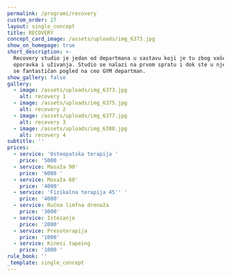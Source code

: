 ```yaml
---
permalink: /programi/recovery
custom_order: 27
layout: single_concept
title: RECOVERY
concept_card_image: /assets/uploads/img_6373.jpg
show_on_homepage: true
short_description: >-
  Recovery studio je jedan od departmana u sastavu koji je tu zbog vašeg
  oporavka i uživanja. Studio se nalazi na prvom spratu i dok ste u njemu pruža
  se fantastičan pogled na ceo GYM departman. 
show_gallery: false
gallery:
  - image: /assets/uploads/img_6373.jpg
    alt: recovery 1
  - image: /assets/uploads/img_6375.jpg
    alt: recovery 2
  - image: /assets/uploads/img_6377.jpg
    alt: recovery 3
  - image: /assets/uploads/img_6380.jpg
    alt: recovery 4
subtitle: ''
prices:
  - service: 'Osteopatska terapija '
    price: '5000 '
  - service: Masaža 90'
    price: '6000 '
  - service: Masaža 60'
    price: '4000'
  - service: 'Fizikalna terapija 45'' '
    price: '4000'
  - service: Ručna limfna drenaža
    price: '3000'
  - service: Istezanje
    price: '2000'
  - service: Presoterapija
    price: '1000'
  - service: Kinesi tapeing
    price: '1000 '
rule_book: ''
_template: single_concept
---
```



